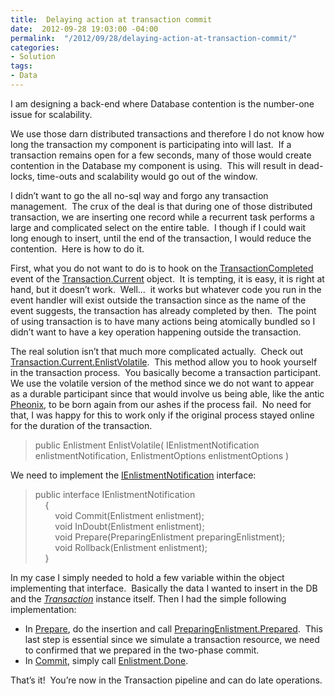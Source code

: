 ```yaml
---
title:  Delaying action at transaction commit
date:  2012-09-28 19:03:00 -04:00
permalink:  "/2012/09/28/delaying-action-at-transaction-commit/"
categories:
- Solution
tags:
- Data
---
```

<p>I am designing a back-end where Database contention is the number-one issue for scalability.</p>  <p>We use those darn distributed transactions and therefore I do not know how long the transaction my component is participating into will last.&#160; If a transaction remains open for a few seconds, many of those would create contention in the Database my component is using.&#160; This will result in dead-locks, time-outs and scalability would go out of the window.</p>  <p>I didn’t want to go the all no-sql way and forgo any transaction management.&#160; The crux of the deal is that during one of those distributed transaction, we are inserting one record while a recurrent task performs a large and complicated select on the entire table.&#160; I though if I could wait long enough to insert, until the end of the transaction, I would reduce the contention.&#160; Here is how to do it.</p>  <p>First, what you do not want to do is to hook on the <a href="http://msdn.microsoft.com/en-us/library/system.transactions.transaction.transactioncompleted.aspx">TransactionCompleted</a> event of the <a href="http://msdn.microsoft.com/en-us/library/system.transactions.transaction.current.aspx">Transaction.Current</a> object.&#160; It is tempting, it is easy, it is right at hand, but it doesn’t work.&#160; Well…&#160; it works but whatever code you run in the event handler will exist outside the transaction since as the name of the event suggests, the transaction has already completed by then.&#160; The point of using transaction is to have many actions being atomically bundled so I didn’t want to have a key operation happening outside the transaction.</p>  <p>The real solution isn’t that much more complicated actually.&#160; Check out <a href="http://msdn.microsoft.com/en-us/library/ms149779.aspx">Transaction.Current.EnlistVolatile</a>.&#160; This method allow you to hook yourself in the transaction process.&#160; You basically become a transaction participant.&#160; We use the volatile version of the method since we do not want to appear as a durable participant since that would involve us being able, like the antic <a href="http://en.wikipedia.org/wiki/Phoenix_(mythology)">Pheonix</a>, to be born again from our ashes if the process fail.&#160; No need for that, I was happy for this to work only if the original process stayed online for the duration of the transaction.</p>  <blockquote>   <p>public Enlistment EnlistVolatile( IEnlistmentNotification enlistmentNotification, EnlistmentOptions enlistmentOptions ) </p> </blockquote>  <p>We need to implement the <a href="http://msdn.microsoft.com/en-us/library/system.transactions.ienlistmentnotification.aspx">IEnlistmentNotification</a> interface:</p>  <blockquote>   <p>public interface IEnlistmentNotification     <br />&#160;&#160;&#160; {      <br />&#160;&#160;&#160;&#160;&#160;&#160;&#160; void Commit(Enlistment enlistment);      <br />&#160;&#160;&#160;&#160;&#160;&#160;&#160; void InDoubt(Enlistment enlistment);      <br />&#160;&#160;&#160;&#160;&#160;&#160;&#160; void Prepare(PreparingEnlistment preparingEnlistment);      <br />&#160;&#160;&#160;&#160;&#160;&#160;&#160; void Rollback(Enlistment enlistment);      <br />&#160;&#160;&#160; }</p> </blockquote>  <p>In my case I simply needed to hold a few variable within the object implementing that interface.&#160; Basically the data I wanted to insert in the DB and the <em><a href="http://msdn.microsoft.com/en-us/library/e5c62w6d.aspx">Transaction</a></em> instance itself. Then I had the simple following implementation:</p>  <ul>   <li>In <a href="http://msdn.microsoft.com/en-us/library/system.transactions.ienlistmentnotification.prepare.aspx">Prepare</a>, do the insertion and call <a href="http://msdn.microsoft.com/en-us/library/system.transactions.enlistment.done.aspx">PreparingEnlistment.Prepared</a>.&#160; This last step is essential since we simulate a transaction resource, we need to confirmed that we prepared in the two-phase commit.</li>    <li>In <a href="http://msdn.microsoft.com/en-us/library/system.transactions.ienlistmentnotification.commit.aspx">Commit</a>, simply call <a href="http://msdn.microsoft.com/en-us/library/system.transactions.enlistment.done.aspx">Enlistment.Done</a>.</li> </ul>  <p>That’s it!&#160; You’re now in the Transaction pipeline and can do late operations.</p>